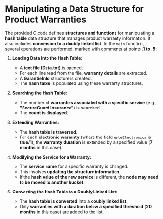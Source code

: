 # Manipulating a Data Structure for Product Warranties

The provided C code defines **structures and functions** for manipulating a **hash table** data structure that manages product warranty information. It also includes **conversion to a doubly linked list**. In the `main` function, several operations are performed, marked with comments at points **.1 to .5**:

1. **Loading Data into the Hash Table:**
   - A **text file (Data.txt)** is opened.
   - For each line read from the file, **warranty details** are extracted.
   - A **GarantieInfo** structure is created.
   - The **hash table** is populated using these warranty structures.

2. **Searching the Hash Table:**
   - The number of **warranties associated with a specific service** (e.g., **"SecureGuard Insurance"**) is searched.
   - The **count is displayed**.

3. **Extending Warranties:**
   - The **hash table is traversed**.
   - For each **electronic warranty** (where the field `esteElectronica` is **true/1**), the **warranty duration** is extended by a specified value (**7 months** in this case).

4. **Modifying the Service for a Warranty:**
   - The **service name** for a specific warranty is changed.
   - This involves **updating the structure information**.
   - If the **hash value of the new service** is different, the **node may need to be moved to another bucket**.

5. **Converting the Hash Table to a Doubly Linked List:**
   - The **hash table is converted** into a **doubly linked list**.
   - Only **warranties with a duration below a specified threshold** (**20 months** in this case) are added to the list.
